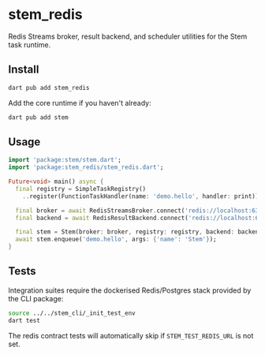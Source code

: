 # stem_redis

Redis Streams broker, result backend, and scheduler utilities for the Stem task
runtime.

## Install

```bash
dart pub add stem_redis
```

Add the core runtime if you haven't already:

```bash
dart pub add stem
```

## Usage

```dart
import 'package:stem/stem.dart';
import 'package:stem_redis/stem_redis.dart';

Future<void> main() async {
  final registry = SimpleTaskRegistry()
    ..register(FunctionTaskHandler(name: 'demo.hello', handler: print));

  final broker = await RedisStreamsBroker.connect('redis://localhost:6379');
  final backend = await RedisResultBackend.connect('redis://localhost:6379/1');

  final stem = Stem(broker: broker, registry: registry, backend: backend);
  await stem.enqueue('demo.hello', args: {'name': 'Stem'});
}
```

## Tests

Integration suites require the dockerised Redis/Postgres stack provided by the
CLI package:

```bash
source ../../stem_cli/_init_test_env
dart test
```

The redis contract tests will automatically skip if `STEM_TEST_REDIS_URL` is not
set.
